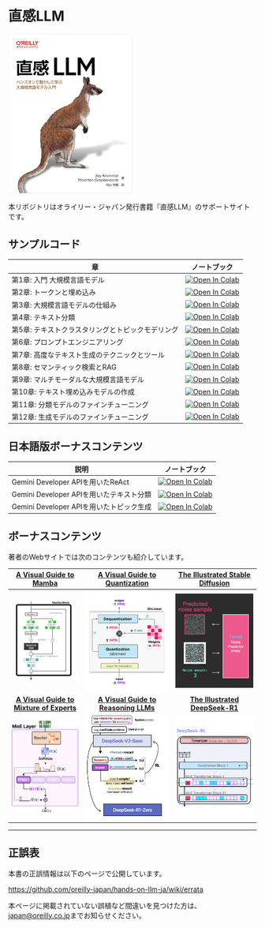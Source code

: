 # 直感LLM

<a href="https://www.amazon.com/Hands-Large-Language-Models-Understanding/dp/1098150961"><img src="images/cover.jpg" width="50%" height="50%"></a>

本リポジトリはオライリー・ジャパン発行書籍『直感LLM』のサポートサイトです。

## サンプルコード

| 章  | ノートブック  |
|---|---|
| 第1章: 入門 大規模言語モデル  | [![Open In Colab](https://colab.research.google.com/assets/colab-badge.svg)](https://colab.research.google.com/github/HandsOnLLM/Hands-On-Large-Language-Models/blob/main/chapter01/Chapter%201%20-%20Introduction%20to%20Language%20Models.ipynb)   |
| 第2章: トークンと埋め込み  | [![Open In Colab](https://colab.research.google.com/assets/colab-badge.svg)](https://colab.research.google.com/github/HandsOnLLM/Hands-On-Large-Language-Models/blob/main/chapter02/Chapter%202%20-%20Tokens%20and%20Token%20Embeddings.ipynb)  |
| 第3章: 大規模言語モデルの仕組み  | [![Open In Colab](https://colab.research.google.com/assets/colab-badge.svg)](https://colab.research.google.com/github/HandsOnLLM/Hands-On-Large-Language-Models/blob/main/chapter03/Chapter%203%20-%20Looking%20Inside%20LLMs.ipynb)  |
| 第4章: テキスト分類 | [![Open In Colab](https://colab.research.google.com/assets/colab-badge.svg)](https://colab.research.google.com/github/HandsOnLLM/Hands-On-Large-Language-Models/blob/main/chapter04/Chapter%204%20-%20Text%20Classification.ipynb)  |
| 第5章: テキストクラスタリングとトピックモデリング  | [![Open In Colab](https://colab.research.google.com/assets/colab-badge.svg)](https://colab.research.google.com/github/HandsOnLLM/Hands-On-Large-Language-Models/blob/main/chapter05/Chapter%205%20-%20Text%20Clustering%20and%20Topic%20Modeling.ipynb)  |
| 第6章: プロンプトエンジニアリング  | [![Open In Colab](https://colab.research.google.com/assets/colab-badge.svg)](https://colab.research.google.com/github/HandsOnLLM/Hands-On-Large-Language-Models/blob/main/chapter06/Chapter%206%20-%20Prompt%20Engineering.ipynb)  |
| 第7章: 高度なテキスト生成のテクニックとツール  | [![Open In Colab](https://colab.research.google.com/assets/colab-badge.svg)](https://colab.research.google.com/github/HandsOnLLM/Hands-On-Large-Language-Models/blob/main/chapter07/Chapter%207%20-%20Advanced%20Text%20Generation%20Techniques%20and%20Tools.ipynb)  |
| 第8章: セマンティック検索とRAG  | [![Open In Colab](https://colab.research.google.com/assets/colab-badge.svg)](https://colab.research.google.com/github/HandsOnLLM/Hands-On-Large-Language-Models/blob/main/chapter08/Chapter%208%20-%20Semantic%20Search.ipynb)  |
| 第9章: マルチモーダルな大規模言語モデル  | [![Open In Colab](https://colab.research.google.com/assets/colab-badge.svg)](https://colab.research.google.com/github/HandsOnLLM/Hands-On-Large-Language-Models/blob/main/chapter09/Chapter%209%20-%20Multimodal%20Large%20Language%20Models.ipynb)  |
| 第10章: テキスト埋め込みモデルの作成  | [![Open In Colab](https://colab.research.google.com/assets/colab-badge.svg)](https://colab.research.google.com/github/HandsOnLLM/Hands-On-Large-Language-Models/blob/main/chapter10/Chapter%2010%20-%20Creating%20Text%20Embedding%20Models.ipynb)  |
| 第11章: 分類モデルのファインチューニング  | [![Open In Colab](https://colab.research.google.com/assets/colab-badge.svg)](https://colab.research.google.com/github/HandsOnLLM/Hands-On-Large-Language-Models/blob/main/chapter11/Chapter%2011%20-%20Fine-Tuning%20BERT.ipynb)  |
| 第12章: 生成モデルのファインチューニング  | [![Open In Colab](https://colab.research.google.com/assets/colab-badge.svg)](https://colab.research.google.com/github/oreilly-japan/hands-on-llm-ja/blob/main/chapter12/Chapter%2012%20-%20Fine-tuning%20Generation%20Models.ipynb)  |

## 日本語版ボーナスコンテンツ

| 説明  | ノートブック  |
|---|---|
| Gemini Developer APIを用いたReAct  | [![Open In Colab](https://colab.research.google.com/assets/colab-badge.svg)](https://colab.research.google.com/github/oreilly-japan/hands-on-llm-ja/blob/main/bonus/react_with_gemini_api.ipynb)   |
| Gemini Developer APIを用いたテキスト分類  | [![Open In Colab](https://colab.research.google.com/assets/colab-badge.svg)](https://colab.research.google.com/github/oreilly-japan/hands-on-llm-ja/blob/main/bonus/text_classification_with_gemini_api.ipynb)   |
| Gemini Developer APIを用いたトピック生成  | [![Open In Colab](https://colab.research.google.com/assets/colab-badge.svg)](https://colab.research.google.com/github/oreilly-japan/hands-on-llm-ja/blob/main/bonus/topic_generation_with_gemini_api.ipynb)   |

## ボーナスコンテンツ

著者のWebサイトでは次のコンテンツも紹介しています。

| [A Visual Guide to Mamba](https://newsletter.maartengrootendorst.com/p/a-visual-guide-to-mamba-and-state)             |  [A Visual Guide to Quantization](https://newsletter.maartengrootendorst.com/p/a-visual-guide-to-quantization) | [The Illustrated Stable Diffusion](https://jalammar.github.io/illustrated-stable-diffusion/) |
:-------------------------:|:-------------------------:|:-------------------------:
![](images/mamba.png)  |  ![](images/quant.png) |  ![](images/diffusion.png)
**[A Visual Guide to Mixture of Experts](https://newsletter.maartengrootendorst.com/p/a-visual-guide-to-mixture-of-experts)**  | **[A Visual Guide to Reasoning LLMs](https://newsletter.maartengrootendorst.com/p/a-visual-guide-to-reasoning-llms)**  |  **[The Illustrated DeepSeek-R1](https://newsletter.languagemodels.co/p/the-illustrated-deepseek-r1)**
![](images/moe.png)  |  ![](images/reasoning.png) |  ![](images/deepseek.png)

----

## 正誤表

本書の正誤情報は以下のページで公開しています。

<https://github.com/oreilly-japan/hands-on-llm-ja/wiki/errata>

本ページに掲載されていない誤植など間違いを見つけた方は、[japan@oreilly.co.jp](<mailto:japan@oreilly.co.jp>)までお知らせください。
